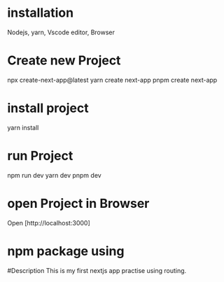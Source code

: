# installation 
Nodejs, yarn, Vscode editor, Browser
# Create new Project
npx create-next-app@latest
yarn create next-app
pnpm create next-app
# install project
yarn install
# run Project
npm run dev
yarn dev
pnpm dev
# open Project in Browser
Open [http://localhost:3000]
# npm package using

#Description
This is my first nextjs app practise using routing.

